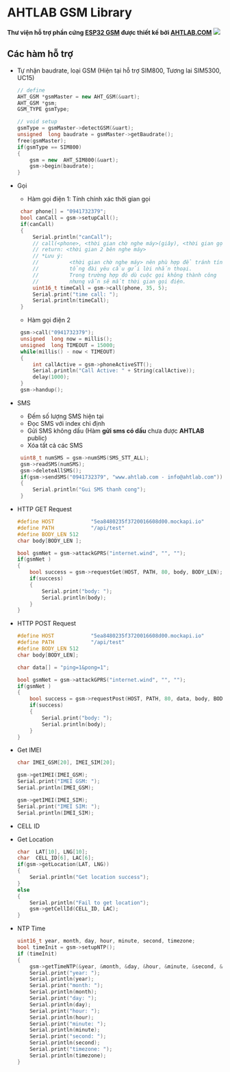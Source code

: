 # AHTLAB GSM Library
**Thư viện hỗ trợ phần cứng [ESP32 GSM](https://ahtlab.com/san-pham/kit-wifi-esp32-gsm-2g-3g/) được thiết kế bởi [AHTLAB.COM](https://ahtlab.com/)**
![](https://ahtlab.com/ahtlab/uploads/2019/11/esp32_sim_1-768x576.png)
## Các hàm hỗ trợ
 - Tự nhận baudrate, loại GSM (Hiện tại hỗ trợ SIM800, Tương lai SIM5300, UC15)
    ```c++
    // define
    AHT_GSM *gsmMaster = new AHT_GSM(&uart);
    AHT_GSM *gsm;
    GSM_TYPE gsmType;
    
    // void setup
    gsmType = gsmMaster->detectGSM(&uart);
    unsigned  long baudrate = gsmMaster->getBaudrate();
    free(gsmMaster);
    if(gsmType == SIM800)
    {
    	gsm = new  AHT_SIM800(&uart);
    	gsm->begin(baudrate);
    }
    ```
 - Gọi
   - Hàm gọi điện 1: Tính chính xác thời gian gọi
   ```c++
	char phone[] = "0941732379";
	bool canCall = gsm->setupCall();
	if(canCall)
	{
		Serial.println("canCall");
		// call(<phone>, <thời gian chờ nghe máy>(giây), <thời gian gọi>(giây))
		// return: <thời gian 2 bên nghe máy>
		// *Lưu ý: 
		// 			<thời gian chờ nghe máy> nên phù hợp để tránh tính trạng 
		//			tổng đài yêu cầu gửi lời nhắn thoại.
		//			Trong trường hợp đó dù cuộc gọi không thành công
		//			nhưng vẫn sẽ mất thời gian gọi điện.
		uint16_t timeCall = gsm->call(phone, 35, 5);
		Serial.print("time call: ");
		Serial.println(timeCall);
	}
   ```
   - Hàm gọi điện 2
   ```c++
    gsm->call("0941732379");
	unsigned  long now = millis();
	unsigned  long TIMEOUT = 15000;
	while(millis() - now < TIMEOUT)
	{
		int callActive = gsm->phoneActiveSTT();
		Serial.println("Call Active: " + String(callActive));
		delay(1000);
	}
	gsm->handup();
	```
 - SMS
   - Đếm số lượng SMS hiện tại
   - Đọc SMS với index chỉ định
   - Gửi SMS không dấu (Hàm **gửi sms có dấu** chưa được **AHTLAB** public)
   - Xóa tất cả các SMS
   ```c++
    uint8_t numSMS = gsm->numSMS(SMS_STT_ALL);
	gsm->readSMS(numSMS);
	gsm->deleteAllSMS();
    if(gsm->sendSMS("0941732379", "www.ahtlab.com - info@ahtlab.com"))
	{
		Serial.println("Gui SMS thanh cong");
	}
	```
  - HTTP GET Request
    ```c++
	#define HOST            "5ea8480235f3720016608d00.mockapi.io"
	#define PATH            "/api/test"
	#define BODY_LEN 512
	char body[BODY_LEN ];
	
    bool gsmNet = gsm->attackGPRS("internet.wind", "", "");
    if(gsmNet ) 
    {
	    bool success = gsm->requestGet(HOST, PATH, 80, body, BODY_LEN);
	    if(success) 
	    {
		    Serial.print("body: ");
		    Serial.println(body);
	    }
    }
	```
  - HTTP POST Request
    ```c++
	#define HOST            "5ea8480235f3720016608d00.mockapi.io"
	#define PATH            "/api/test"
	#define BODY_LEN 512
	char body[BODY_LEN];

	char data[] = "ping=1&pong=1";
	
    bool gsmNet = gsm->attackGPRS("internet.wind", "", "");
    if(gsmNet ) 
    {
	    bool success = gsm->requestPost(HOST, PATH, 80, data, body, BODY_LEN);
	    if(success) 
	    {
		    Serial.print("body: ");
		    Serial.println(body);
	    }
    }
	```
  - Get IMEI
    ```c++
    char IMEI_GSM[20], IMEI_SIM[20];
    
	gsm->getIMEI(IMEI_GSM);
	Serial.print("IMEI GSM: ");
	Serial.println(IMEI_GSM);

	gsm->getIMEI(IMEI_SIM);
	Serial.print("IMEI SIM: ");
	Serial.println(IMEI_SIM);
	```
  - CELL ID
  - Get Location
	```c++
	char  LAT[10], LNG[10];
	char  CELL_ID[6], LAC[6];
	if(gsm->getLocation(LAT, LNG))
	{
		Serial.println("Get location success");
	}
	else
	{
		Serial.println("Fail to get location");
		gsm->getCellId(CELL_ID, LAC);
	}
	```

  - NTP Time
    ```c++
	uint16_t year, month, day, hour, minute, second, timezone;
	bool timeInit = gsm->setupNTP();
	if (timeInit)
	{
		gsm->getTimeNTP(&year, &month, &day, &hour, &minute, &second, &timezone);
		Serial.print("year: ");
		Serial.println(year);
		Serial.print("month: ");
		Serial.println(month);
		Serial.print("day: ");
		Serial.println(day);
		Serial.print("hour: ");
		Serial.println(hour);
		Serial.print("minute: ");
		Serial.println(minute);
		Serial.print("second: ");
		Serial.println(second);
		Serial.print("timezone: ");
		Serial.println(timezone);
	}
	```
